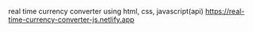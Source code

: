 real time currency converter using html, css, javascript(api)
https://real-time-currency-converter-js.netlify.app

